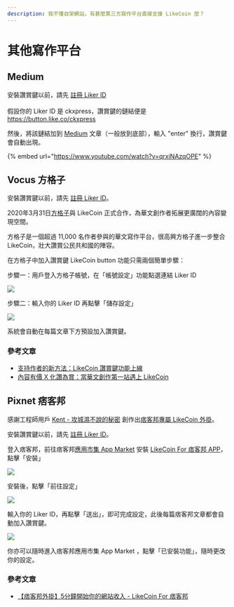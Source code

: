 ```yaml
---
description: 我不懂自架網站，有甚麼第三方寫作平台直接支援 LikeCoin 麼？
---
```


# 其他寫作平台

## Medium

安裝讚賞鍵以前，請先 [註冊 Liker ID](../../liker-id/)\
\
假設你的 Liker ID 是 ckxpress，讚賞鍵的鏈結便是 https://button.like.co/ckxpress 

然後，將該鏈結加到 [Medium](https://medium.com) 文章（一般放到底部），輸入 "enter" 換行，讚賞鍵會自動出現。

{% embed url="https://www.youtube.com/watch?v=qrxiNAzqOPE" %}

## Vocus 方格子 <a href="vocus" id="vocus"></a>

安裝讚賞鍵以前，請先 [註冊 Liker ID](../../liker-id/)。

2020年3月31日[方格子](https://vocus.cc)與 LikeCoin 正式合作，為華文創作者拓展更廣闊的內容變現空間。

方格子是一個超過 11,000 名作者參與的華文寫作平台，很高興方格子進一步整合 LikeCoin，壯大讚賞公民共和國的陣容。

在方格子中加入讚賞鍵 LikeCoin button 功能只需兩個簡單步驟：

步驟一：用戶登入方格子帳號，在「帳號設定」功能點選連結 Liker ID

![](../../../.gitbook/assets/vocus-1.png)

步驟二：輸入你的 Liker ID 再點擊「儲存設定」

![](../../../.gitbook/assets/vocus-2.png)

系統會自動在每篇文章下方預設加入讚賞鍵。​

### 參考文章

* [支持作者的新方法：LikeCoin 讚賞鍵功能上線](https://vocus.cc/writer_support/5e733005fd897800014b649f)
* [內容有價 X 化讚為賞：當華文創作第一站遇上 LikeCoin](https://vocus.cc/vocus_story/5e7837c6fd897800014ec41e)

## Pixnet 痞客邦 <a href="pixnet" id="pixnet"></a>

感謝工程師用戶 [Kent - 攻城濕不說的秘密](https://www.facebook.com/Kent-%E6%94%BB%E5%9F%8E%E6%BF%95%E4%B8%8D%E8%AA%AA%E7%9A%84%E7%A7%98%E5%AF%86-416237552537339/) 創作出[痞客邦專屬 LikeCoin 外掛](https://appmarket.pixnet.tw/#!/addon/1331)。

安裝讚賞鍵以前，請先 [註冊 Liker ID](../../liker-id/)。

登入痞客邦，前往痞客邦[應用市集 App Market](https://appmarket.pixnet.tw/#!/addons) 安裝 [LikeCoin For 痞客邦 APP](https://appmarket.pixnet.tw/#!/addon/1331)，點擊「安裝」

![](../../../.gitbook/assets/pixnet-1.png)

安裝後，點擊「前往設定」

![](../../../.gitbook/assets/pixnet-2.png)

輸入你的 Liker ID，再點擊「送出」，即可完成設定，此後每篇痞客邦文章都會自動加入讚賞鍵。

![](../../../.gitbook/assets/pixnet-3.png)

你亦可以隨時進入痞客邦應用市集 App Market ，點擊「已安裝功能」，隨時更改你的設定。

### 參考文章

* [【痞客邦外掛】5分鐘開始你的網站收入 - LikeCoin For 痞客邦](http://www.blog3c.net/blog/post/318696986-%E3%80%90%E7%97%9E%E5%AE%A2%E9%82%A6%E5%A4%96%E6%8E%9B%E3%80%915%E5%88%86%E9%90%98%E9%96%8B%E5%A7%8B%E4%BD%A0%E7%9A%84%E7%B6%B2%E7%AB%99%E6%94%B6%E5%85%A5---likec)
